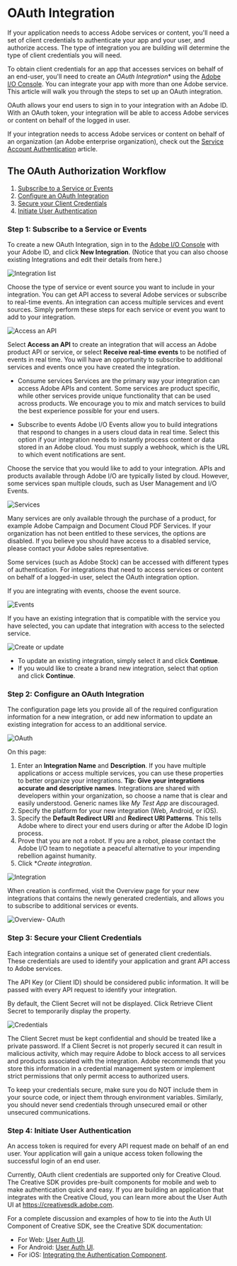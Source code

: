 # OAuth Integration

If your application needs to access Adobe services or content, you'll need a set of client credentials to authenticate your app and your user, and authorize access. The type of integration you are building will determine the type of client credentials you will need.

To obtain client credentials for an app that accesses services on behalf of an end-user, you'll need to create an *OAuth Integration** using the [Adobe I/O Console](https://console.adobe.io/). You can integrate your app with more than one Adobe service. This article will walk you through the steps to set up an OAuth integration.

OAuth allows your end users to sign in to your integration with an Adobe ID. With an OAuth token, your integration will be able to access Adobe services or content on behalf of the logged in user.

If your integration needs to access Adobe services or content on behalf of an organization (an Adobe enterprise organization), check out the [Service Account Authentication](https://www.adobe.io/apis/cloudplatform/console/authentication/jwt_workflow.html) article.

## The OAuth Authorization Workflow

1. [Subscribe to a Service or Events](/console/oauth_workflow.md#step-1-subscribe-to-a-service-or-events)
1. [Configure an OAuth Integration](/console/oauth_workflow.md#step-2-configure-an-oauth-integration)
1. [Secure your Client Credentials](/console/oauth_workflow.md#step-3-secure-your-client-credentials)
1. [Initiate User Authentication](/console/oauth_workflow.md#step-4-initiate-user-authentication)

### Step 1: Subscribe to a Service or Events

To create a new OAuth Integration, sign in to the [Adobe I/O Console](https://console.adobe.io/) with your Adobe ID, and click **New Integration**. (Notice that you can also choose existing Integrations and edit their details from here.)

![Integration list](./img/1496166741030.png)

Choose the type of service or event source you want to include in your integration. You can get API access to several Adobe services or subscribe to real-time events. An integration can access multiple services and event sources. Simply perform these steps for each service or event you want to add to your integration.

![Access an API](./img/1496166757286.png)

Select **Access an API** to create an integration that will access an Adobe product API or service, or select **Receive real-time events** to be notified of events in real time. You will have an opportunity to subscribe to additional services and events once you have created the integration.

* Consume services
Services are the primary way your integration can access Adobe APIs and content. Some services are product specific, while other services provide unique functionality that can be used across products. We encourage you to mix and match services to build the best experience possible for your end users.

* Subscribe to events
Adobe I/O Events allow you to build integrations that respond to changes in a users cloud data in real time. Select this option if your integration needs to instantly process content or data stored in an Adobe cloud. You must supply a webhook, which is the URL to which event notifications are sent.

Choose the service that you would like to add to your integration. APIs and products available through Adobe I/O are typically listed by cloud. However, some services span multiple clouds, such as User Management and I/O Events.

![Services](./img/1496166764261.png)

Many services are only available through the purchase of a product, for example Adobe Campaign and Document Cloud PDF Services. If your organization has not been entitled to these services, the options are disabled. If you believe you should have access to a disabled service, please contact your Adobe sales representative.

Some services (such as Adobe Stock) can be accessed with different types of authentication. For integrations that need to access services or content on behalf of a logged-in user, select the OAuth integration option.

If you are integrating with events, choose the event source.

![Events](./img/1496166775217.png)

If you have an existing integration that is compatible with the service you have selected, you can update that integration with access to the selected service.

![Create or update](./img/1496166789898.png)

* To update an existing integration, simply select it and click **Continue**.
* If you would like to create a brand new integration, select that option and click **Continue**.

### Step 2: Configure an OAuth Integration

The configuration page lets you provide all of the required configuration information for a new integration, or add new information to update an existing integration for access to an additional service.

![OAuth](./img/1496166810530.png)

On this page:

1. Enter an **Integration Name** and **Description**. If you have multiple applications or access multiple services, you can use these properties to better organize your integrations. **Tip: Give your integrations accurate and descriptive names**. Integrations are shared with developers within your organization, so choose a name that is clear and easily understood. Generic names like _My Test App_ are discouraged.
1. Specify the platform for your new integration (Web, Android, or iOS).
1. Specify the **Default Redirect URI** and **Redirect URI Patterns**. This tells Adobe where to direct your end users during or after the Adobe ID login process.
1. Prove that you are not a robot. If you are a robot, please contact the Adobe I/O team to negotiate a peaceful alternative to your impending rebellion against humanity.
1. Click **Create integration*.

![Integration](./img/1496167459947.png)

When creation is confirmed, visit the Overview page for your new integrations that contains the newly generated credentials, and allows you to subscribe to additional services or events.

![Overview- OAuth](./img/1496166924157.png)

### Step 3: Secure your Client Credentials

Each integration contains a unique set of generated client credentials. These credentials are used to identify your application and grant API access to Adobe services.

The API Key (or Client ID) should be considered public information. It will be passed with every API request to identify your integration.

By default, the Client Secret will not be displayed. Click Retrieve Client Secret to temporarily display the property.

![Credentials](./img/1496166970768.png)

The Client Secret must be kept confidential and should be treated like a private password. If a Client Secret is not properly secured it can result in malicious activity, which may require Adobe to block access to all services and products associated with the integration. Adobe recommends that you store this information in a credential management system or implement strict permissions that only permit access to authorized users.

To keep your credentials secure, make sure you do NOT include them in your source code, or inject them through environment variables. Similarly, you should never send credentials through unsecured email or other unsecured communications.

### Step 4: Initiate User Authentication

An access token is required for every API request made on behalf of an end user. Your application will gain a unique access token following the successful login of an end user.

Currently, OAuth client credentials are supported only for Creative Cloud. The Creative SDK provides pre-built components for mobile and web to make authentication quick and easy. If you are building an application that integrates with the Creative Cloud, you can learn more about the User Auth UI at https://creativesdk.adobe.com.

For a complete discussion and examples of how to tie into the Auth UI Component of Creative SDK, see the Creative SDK documentation:

* For Web: [User Auth UI](https://creativesdk.adobe.com/docs/web/#/articles/userauthui/index.html).
* For Android: [User Auth UI](https://creativesdk.adobe.com/docs/android/#/articles/userauth/index.html).
* For iOS: [Integrating the Authentication Component](https://creativesdk.adobe.com/docs/ios/#/articles/gettingstarted/index.html#integrating_auth).
